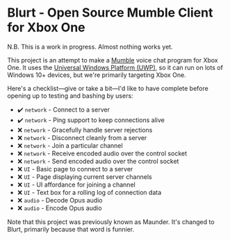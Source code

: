 # Blurt - Open Source Mumble Client for Xbox One

N.B. This is a work in progress. Almost nothing works yet.

This project is an attempt to make a [Mumble](https://www.mumble.info/) voice
chat program for Xbox One. It uses the [Universal Windows Platform
(UWP)](https://docs.microsoft.com/en-us/windows/uwp/get-started/universal-application-platform-guide),
so it can run on lots of Windows 10+ devices, but we're primarily targeting
Xbox One.

Here's a checklist—give or take a bit—I'd like to have complete before opening
up to testing and bashing by users:

- ✔️ `network` - Connect to a server
- ✔️ `network` - Ping support to keep connections alive
- ❌ `network` - Gracefully handle server rejections
- ❌ `network` - Disconnect cleanly from a server
- ❌ `network` - Join a particular channel
- ❌ `network` - Receive encoded audio over the control socket
- ❌ `network` - Send encoded audio over the control socket
- ❌ `UI` - Basic page to connect to a server
- ❌ `UI` - Page displaying current server channels
- ❌ `UI` - UI affordance for joining a channel
- ❌ `UI` - Text box for a rolling log of connection data
- ❌ `audio` - Decode Opus audio
- ❌ `audio` - Encode Opus audio

Note that this project was previously known as Maunder. It's changed to Blurt,
primarily because that word is funnier.
